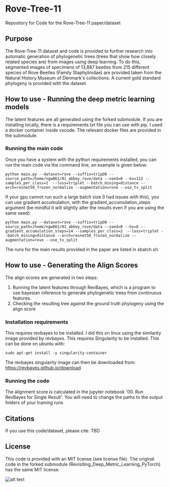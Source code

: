# Rove-Tree-11
Repository for Code for the Rove-Tree-11 paper/dataset

## Purpose
The Rove-Tree-11 dataset and code is provided to further research into automatic generation of phylogenetic trees (trees that show how closely related species are) from images using deep learning. To do this, segmented images of specimens of 13,887 beetles from 215 different species of Rove Beetles (Family Staphylinidae) are provided taken from the Natural History Museum of Denmark's collections. A current gold standard phylogeny is provided with the dataset.

## How to use - Running the deep metric learning models
The latent features are all generated using the forked submodule. If you are installing locally, there is a requirements.txt file you can use with pip. I used a docker container inside vscode. The relevant docker files are provided in the submodule. 


### Running the main code
Once you have a system with the python requirements installed, you can run the main code via the command line, an example is given below:
```
python main.py --dataset=rove --suffix=tripD0 --source_path=/home/ngw861/01_abbey_rove/data --seed=0 --bs=112 --samples_per_class=2  --loss=triplet --batch_mining=distance --arch=resnet50_frozen_normalize --augmentation=rove --use_tv_split
```

If your gpu cannot run such a large batch size (I had issues with this), you can use gradient accumulation, with the gradient_accumulation_steps argument (be mindful it will slightly alter the results even if you are using the same seed):
```
python main.py --dataset=rove --suffix=tripD0 --source_path=/home/ngw861/01_abbey_rove/data --seed=0 --bs=8 --gradient_accumulation_steps=14 --samples_per_class=2  --loss=triplet --batch_mining=distance --arch=resnet50_frozen_normalize --augmentation=rove --use_tv_split
```
The runs for the main results provided in the paper are listed in sbatch.sh.


## How to use - Generating the Align Scores
The align scores are generated in two steps:
1. Running the latent features through RevBayes, which is a program to use bayesian inference to generate phylogenetic trees from continuous features.
2. Checking the resulting tree against the ground truth phylogeny using the align score


### Installation requirements
This requires revbayes to be installed. I did this on linux using the similarity image provided by revbayes. This requires Singularity to be installed. This can be done on ubuntu with:
```
sudo apt-get install -y singularity-container
```

The revbayes singularity image can then be downloaded from: https://revbayes.github.io/download

### Running the code
The alignment score is calculated in the jupyter notebook '00. Run RevBayes for Single Result'. You will need to change the paths to the output folders of your training runs

## Citations
If you use this code/dataset, please cite:
TBD

## License
This code is provided with an MIT license (see license file). The original code in the forked submodule (Revisiting_Deep_Metric_Learning_PyTorch) has the same MIT license. 


![alt text](https://github.com/robertahunt/Rove-Tree-11/blob/main/images/chart.png?raw=true)
